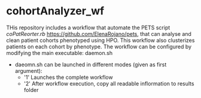 # cohortAnalyzer_wf

THis repository includes a workflow that automate the PETS script *coPatReorter.rb* https://github.com/ElenaRojano/pets, that can analyse and clean patient cohorts phenotyped using HPO. This workflow also clusterizes patients on each cohort by phenotype.
The workflow can be configured by modifying the main executable: daemon.sh

* daeomn.sh can be launched in different modes (given as first argument):
	+ '1' Launches the complete workflow
	+ '2' After workflow execution, copy all readable inflormation to results folder 